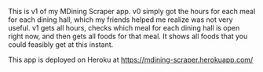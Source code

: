 This is v1 of my MDining Scraper app. v0 simply got the hours for each meal for each dining hall, which my friends helped me realize was not very useful. v1 gets all hours, checks which meal for each dining hall is open right now, and then gets all foods for that meal. It shows all foods that you could feasibly get at this instant.

This app is deployed on Heroku at https://mdining-scraper.herokuapp.com/
